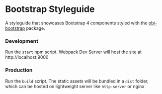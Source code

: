 # Bootstrap Styleguide
A styleguide that showcases Bootstrap 4 components styled with the [obi-bootstrap](https://github.com/obinnangini/obi-bootstrap) package.

### Development

Run the `start` npm script. Webpack Dev Server will host the site at http://localhost:9000

### Production

Run the `build` script. The static assets will be bundled in a `dist` folder, which can be hosted on lightweight server like `http-server` or nginx
